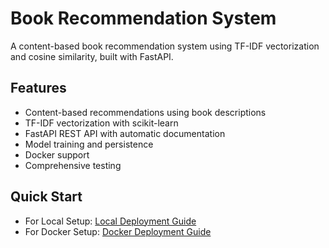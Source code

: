 # Book Recommendation System

A content-based book recommendation system using TF-IDF vectorization and cosine similarity, built with FastAPI.

## Features

- Content-based recommendations using book descriptions
- TF-IDF vectorization with scikit-learn
- FastAPI REST API with automatic documentation
- Model training and persistence
- Docker support
- Comprehensive testing

## Quick Start

- For Local Setup: [Local Deployment Guide](./LocalDeploymentGuide.md)
- For Docker Setup: [Docker Deployment Guide](./DockerDeploymentGuide.md)
